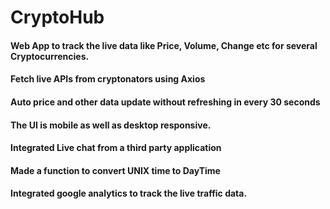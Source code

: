 # CryptoHub

#### Web App to track the live data like Price, Volume, Change etc for several Cryptocurrencies.
#### Fetch live APIs from cryptonators using Axios
#### Auto price and other data update without refreshing in every 30 seconds
#### The UI is mobile as well as desktop responsive.
#### Integrated Live chat from a third party application
#### Made a function to convert UNIX time to DayTime
#### Integrated google analytics to track the live traffic data.
